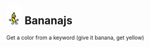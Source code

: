# ![Banana](https://raw.githubusercontent.com/aurbano/bananajs/master/assets/banana.gif) Bananajs


Get a color from a keyword (give it banana, get yellow)
